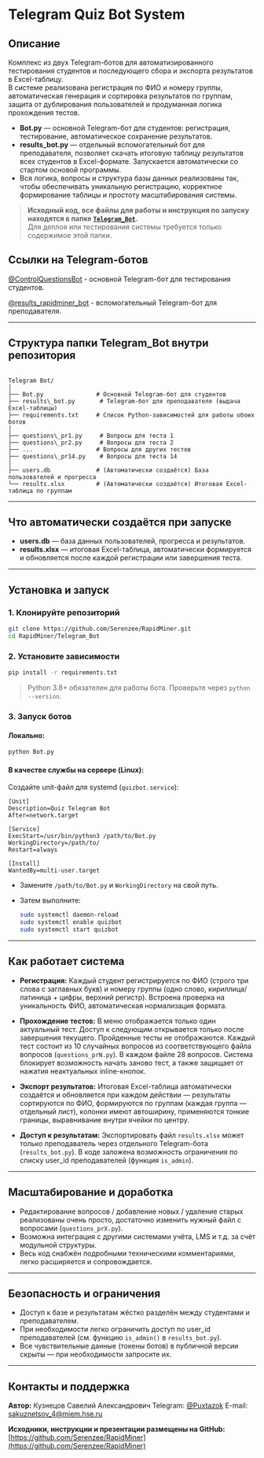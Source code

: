 
# Telegram Quiz Bot System

## Описание

Комплекс из двух Telegram-ботов для автоматизированного тестирования студентов и последующего сбора и экспорта результатов в Excel-таблицу.  
В системе реализована регистрация по ФИО и номеру группы, автоматическая генерация и сортировка результатов по группам, защита от дублирования пользователей и продуманная логика прохождения тестов.

- **Bot.py** — основной Telegram-бот для студентов: регистрация, тестирование, автоматическое сохранение результатов.
- **results_bot.py** — отдельный вспомогательный бот для преподавателя, позволяет скачать итоговую таблицу результатов всех студентов в Excel-формате. Запускается автоматически со стартом основой программы.
- Вся логика, вопросы и структура базы данных реализованы так, чтобы обеспечивать уникальную регистрацию, корректное формирование таблицы и простоту масштабирования системы.

> **Исходный код, все файлы для работы и инструкция по запуску находятся в папке [`Telegram_Bot`](./Telegram_Bot).**  
> Для деплоя или тестирования системы требуется только содержимое этой папки.


## Ссылки на Telegram-ботов
[@ControlQuestionsBot](https://t.me/ControlQuestionsBot) - основной Telegram-бот для тестирования студентов.

[@results_rapidminer_bot](https://t.me/results_rapidminer_bot) - вспомогательный Telegram-бот для преподавателя.

---

## Структура папки Telegram_Bot внутри репозитория

```

Telegram Bot/
│
├── Bot.py               # Основной Telegram-бот для студентов
├── results\_bot.py       # Telegram-бот для преподавателя (выдача Excel-таблицы)
├── requirements.txt     # Список Python-зависимостей для работы обоих ботов
│
├── questions\_pr1.py     # Вопросы для теста 1
├── questions\_pr2.py     # Вопросы для теста 2
├── ...                  # Вопросы для других тестов
├── questions\_pr14.py    # Вопросы для теста 14
│
├── users.db             # (Автоматически создаётся) База пользователей и прогресса
└── results.xlsx         # (Автоматически создаётся) Итоговая Excel-таблица по группам

````

---

## Что автоматически создаётся при запуске

- **users.db** — база данных пользователей, прогресса и результатов.
- **results.xlsx** — итоговая Excel-таблица, автоматически формируется и обновляется после каждой регистрации или завершения теста.

---

## Установка и запуск

### 1. Клонируйте репозиторий

```bash
git clone https://github.com/Serenzee/RapidMiner.git
cd RapidMiner/Telegram_Bot
````

### 2. Установите зависимости

```bash
pip install -r requirements.txt
```

> Python 3.8+ обязателен для работы бота. Проверьте через `python --version`.

### 3. Запуск ботов

#### Локально:

```bash
python Bot.py
```

#### В качестве службы на сервере (Linux):

Создайте unit-файл для systemd (`quizbot.service`):

```
[Unit]
Description=Quiz Telegram Bot
After=network.target

[Service]
ExecStart=/usr/bin/python3 /path/to/Bot.py
WorkingDirectory=/path/to/
Restart=always

[Install]
WantedBy=multi-user.target
```

* Замените `/path/to/Bot.py` и `WorkingDirectory` на свой путь.
* Затем выполните:

  ```bash
  sudo systemctl daemon-reload
  sudo systemctl enable quizbot
  sudo systemctl start quizbot
  ```

---

## Как работает система

* **Регистрация:**
  Каждый студент регистрируется по ФИО (строго три слова с заглавных букв) и номеру группы (одно слово, кириллица/латиница + цифры, верхний регистр).
  Встроена проверка на уникальность ФИО, автоматическая нормализация формата.

* **Прохождение тестов:**
  В меню отображается только один актуальный тест. Доступ к следующим открывается только после завершения текущего. Пройденные тесты не отображаются.
  Каждый тест состоит из 10 случайных вопросов из соответствующего файла вопросов (`questions_prN.py`). В каждом файле 28 вопросов.
  Система блокирует возможность начать заново тест, а также защищает от нажатия неактуальных inline-кнопок.

* **Экспорт результатов:**
  Итоговая Excel-таблица автоматически создаётся и обновляется при каждом действии — результаты сортируются по ФИО, формируются по группам (каждая группа — отдельный лист), колонки имеют автоширину, применяются тонкие границы, выравнивание внутри ячейки по центру.

* **Доступ к результатам:**
  Экспортировать файл `results.xlsx` может только преподаватель через отдельного Telegram-бота (`results_bot.py`).
  В коде заложена возможность ограничения по списку user\_id преподавателей (функция `is_admin`).

---

## Масштабирование и доработка

* Редактирование вопросов / добавление новых / удаление старых реализованы очень просто, достаточно изменить нужный файл с вопросами (`questions_prX.py`).
* Возможна интеграция с другими системами учёта, LMS и т.д. за счёт модульной структуры.
* Весь код снабжён подробными техническими комментариями, легко расширяется и сопровождается.

---

## Безопасность и ограничения

* Доступ к базе и результатам жёстко разделён между студентами и преподавателем.
* При необходимости легко ограничить доступ по user\_id преподавателей (см. функцию `is_admin()` в `results_bot.py`).
* Все чувствительные данные (токены ботов) в публичной версии скрыты — при необходимости запросите их.

---

## Контакты и поддержка

**Автор:**
Кузнецов Савелий Александрович
Telegram: [@Puxtazok](https://t.me/Puxtazok)
E-mail: sakuznetsov_4@miem.hse.ru

**Исходники, инструкции и презентации размещены на GitHub:**
[https://github.com/Serenzee/RapidMiner](https://github.com/Serenzee/RapidMiner)

